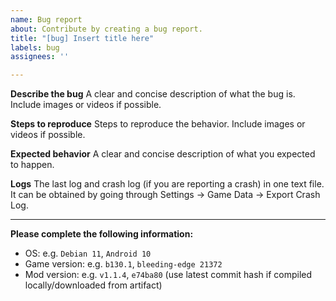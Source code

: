 ```yaml
---
name: Bug report
about: Contribute by creating a bug report.
title: "[bug] Insert title here"
labels: bug
assignees: ''

---
```


**Describe the bug**
A clear and concise description of what the bug is. Include images or videos if possible.

**Steps to reproduce**
Steps to reproduce the behavior. Include images or videos if possible.

**Expected behavior**
A clear and concise description of what you expected to happen.

**Logs**
The last log and crash log (if you are reporting a crash) in one text file. It can be obtained by going through Settings -> Game Data -> Export Crash Log.

---

**Please complete the following information:**
 - OS: e.g. `Debian 11`, `Android 10`
 - Game version: e.g. `b130.1`, `bleeding-edge 21372`
 - Mod version: e.g. `v1.1.4`, `e74ba80` (use latest commit hash if compiled locally/downloaded from artifact)
